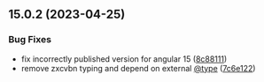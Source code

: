 ## 15.0.2 (2023-04-25)


### Bug Fixes

* fix incorrectly published version for angular 15 ([8c88111](https://github.com/eisberg-labs/ngx-strength-meter/commit/8c881117991bef5707cda7b57357951f11fe2a02))
* remove zxcvbn typing and depend on external [@type](https://github.com/type) ([7c6e122](https://github.com/eisberg-labs/ngx-strength-meter/commit/7c6e1229d0ce746395e403d1743d7508023d2f7a))



